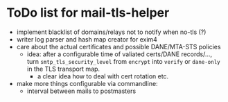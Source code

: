 # ToDo list for mail-tls-helper

* implement blacklist of domains/relays not to notify when no-tls (?)
* writer log parser and hash map creator for exim4
* care about the actual certificates and possible DANE/MTA-STS policies
  * idea: after a configurable time of valiated certs/DANE records/...,
    turn `smtp_tls_security_level` from `encrypt` into `verify` or
    `dane-only` in the TLS transport map.
    * a clear idea how to deal with cert rotation etc.
* make more things configurable via commandline:
  * interval between mails to postmasters
